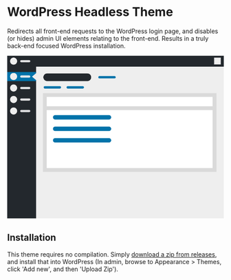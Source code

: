 # WordPress Headless Theme
Redirects all front-end requests to the WordPress login page, and disables (or
hides) admin UI elements relating to the front-end. Results in a truly back-end
focused WordPress installation.

![Theme preview](screenshot.png)

## Installation
This theme requires no compilation. Simply [download a zip from releases][1],
and install that into WordPress (In admin, browse to Appearance > Themes,
click 'Add new', and then 'Upload Zip').

[1]: https://gitlab.com/soup-bowl/wp-headless-theme/tags